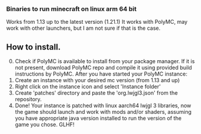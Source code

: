 ### Binaries to run minecraft on linux arm 64 bit
Works from 1.13 up to the latest version (1.21.1)
It works with PolyMC, may work with other launchers, but I am not sure if that is the case.

## How to install.
0.  Check if PolyMC is available to install from your package manager.
    If it is not present, download PolyMC repo and compile it using provided build instructions by PolyMC.
    After you have started your PolyMC instance:
1.  Create an instance with your desired mc version (from 1.13 and up)
2.  Right click on the instance icon and select 'Instance folder'
3.  Create 'patches' directory and paste the 'org.lwjgl3.json' from the repository.
4.  Done! Your instance is patched with linux aarch64 lwjgl 3 libraries, now the game should launch and work with mods and/or shaders, assuming you have appropriate java version installed to run the version of the game you chose. GLHF!

